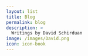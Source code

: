 ```yaml
---
layout: list
title: Blog
permalink: blog
description: >
  Writings by David Schirduan
image: /images/David.png
icon: icon-book
---
```

